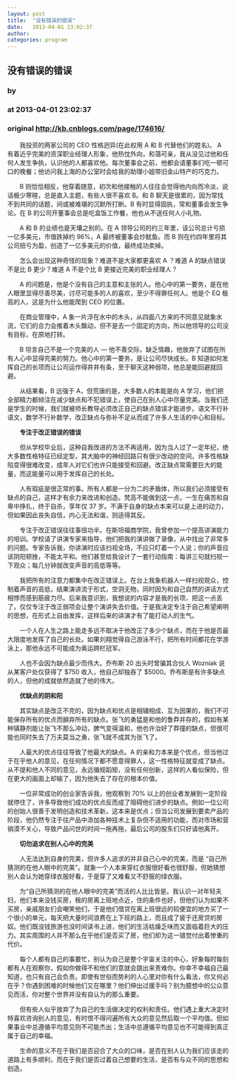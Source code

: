 ```yaml
---
layout: post
title:  "没有错误的错误"
date:   2013-04-01 23:02:37
author: 
categories: program
---
```


## 没有错误的错误
### by 
### at 2013-04-01 23:02:37
### original <http://kb.cnblogs.com/page/174616/>

<p>　　我投资的两家公司的 CEO 性格迥异(在此权用 A 和 B 代替他们的姓名)。 A 有着近乎完美的资深职业经理人形象，他热忱外向，和蔼可亲，我从没见过他和任何人发生争执，认识他的人都喜欢他。每次董事会之前，他都会请董事们吃一顿可口的晚餐；他访问我上海的办公室时会给我的助理小姐带旧金山特产的巧克力。</p><p>　　B 则恰恰相反，他穿着随意，初次和他接触的人往往会觉得他内向而冷淡，说话极少寒暄，总是直入主题，有些人很不喜欢 B。和 B 聊天是很累的，因为常找不到共同的话题，间或被难堪的沉默所打断。B 有时显得固执，常和董事会发生争论。在 B 的公司开董事会总是吃盒饭工作餐，他也从不送任何人小礼物。</p><p>　　A 和 B 的业绩也是天壤之别的。在 A 领导公司的约三年里，该公司总计亏损一亿多美元，市值跌掉约 96%，A 最终被董事会炒鱿鱼。而 B 则在约四年里将其公司扭亏为盈，创造了一亿多美元的价值，最终成功卖掉。</p><p>　　怎么会出现这种奇怪的现象？难道不是大家都更喜欢 A ？难道 A 的缺点错误不是比 B 更少？难道 A 不是个比 B 更接近完美的职业经理人？</p><p>　　A 的问题是，他是个没有自己的主意和主张的人。他心中的第一要务，是在他人眼里显得尽善尽美，讨尽可能多的人的喜欢，至少不得罪任何人。他是个 EQ 极高的人，这是为什么他能爬到 CEO 的位置。</p><p>　　在商业管理中，A 象一片浮在水中的木头，从四面八方来的不同意见就象水流，它们的合力会推着木头飘动，但不是去一个固定的方向，所以他领导的公司没有目标，在原地打转。</p><p>　　B 坦言自己不是一个完美的人 — 他不善交际，缺乏情趣，他放弃了试图在所有人心中显得完美的努力。他心中的第一要务，是让公司尽快成长。B 知道如何发挥自己的长项而让公司运作得井井有条，至于聊天这种弱项，他总是能回避就回避。</p><p>　　从结果看，B 远强于 A，但荒唐的是，大多数人的本能是向 A 学习，他们把全部精力都倾注在减少缺点和不犯错误上，使自己在别人心中尽量完美。当我们还是学生的时候，我们就被师长教导必须改正自己的缺点错误才能进步。语文不行补语文，数学不行补数学，改正缺点与弥补不足从而成了许多人生活的中心和目标。</p><p>　　<strong>专注于改正错误的错误</strong></p><p>　　但从学校毕业后，这种自我改进的方法不再适用，因为当人过了一定年纪，绝大多数性格特征已经定型，其大脑中的神经回路只有很少改动的空间，许多性格缺陷变得很难改变，成年人对它们也许只能接受和回避。改正缺点常需要巨大的能量，而这能量可以用于发挥自己的长处。</p><p>　　人有瑕疵是很正常的事。所有人都是一分为二的矛盾体，所以我们必须接受有缺点的自己，这样才有余力来改进和创造。梵高不能做到这一点，一生在痛苦和自卑中挣扎，终于自杀，享年仅 37 岁。不满于自身的缺点本来可以是上进的动力，但如果因此丧失自信，内心无法和谐，则适得其反。</p><p>　　专注于改正错误往往事倍功半。在斯坦福商学院，我曾参加一个提高讲演能力的培训。学校请了讲演专家来指导，他们把我的演讲做了录像，从中找出了非常多的问题。专家告诉我，你讲演时应该扫视全场，不应只盯着一个人说；你的声音应该阴阳顿挫，不能太平和。他们甚至给我设计了一套行动指南：每讲三句就扫视一下观众；每几分钟就改变声音的高低等等。</p><p>　　我把所有的注意力都集中在改正错误上。在台上我象机器人一样扫视观众，控制着声音的高低，结果演讲流于形式，空洞无物，同时因为和自己自然的讲话方式相悖而感到筋疲力尽。后来我意识到，我想说的内容才是我的长项，把这一点丢了，仅仅专注于改正弱项会让整个演讲失去价值。于是我决定专注于自己希望阐明的思想，在形式上自由发挥，这样后来的讲演才有了能打动人的生气。</p><p>　　一个人在人生之路上能走多远不取决于他改正了多少个缺点，而在于他是否最大限度地发挥了自己的长处。如果刘翔觉得自己游泳不行，把所有时间都花在学游泳上，那他永远不可能成为奥运跨栏冠军。</p><p>　　人也不会因为缺点最少而伟大。乔布斯 20 出头时曾骗其合伙人 Wozniak 说从某客户处仅获得了 $750 收入，他自己却独吞了 $5000。乔布斯是有许多缺点的人，但他的成就依然造就了他的伟大。</p><p>　　<strong>优缺点的阴和阳</strong></p><p>　　其实缺点是改正不完的，因为缺点和优点是相辅相成、互为因果的，我们不可能保存所有的优点而摒弃所有的缺点。张飞的勇猛是和他的鲁莽并存的，假如有某种镇静剂能让张飞不那么冲动，脾气变得温和，他也许治好了莽撞的缺点，但很可能也同时失去了万夫莫当之勇，张飞就不成其为张飞了。</p><p>　　人最大的优点往往导致了他最大的缺点。A 的亲和力本来是个优点，但当他过于在乎他人的意见，在任何情况下都不愿意得罪人，这一性格特征就变成了缺点。从不提和他人不同的意见，永远循规蹈矩，没有任何创新，这样的人看似保险，但在更大的画面上却输了，因为他失去了存在的根本价值。</p><p>　　一位非常成功的创业家告诉我，他观察到 70% 以上的创业者发展到一定阶段就停住了，许多导致他们成功的优点反而成了阻碍他们进步的缺点。例如一位公司的创始人很善于发明创造和技术革新，这本来是优点；但当公司发展到要卖产品的阶段，他仍然专注于往产品中添加各种技术上复杂但不适用的功能，而对市场和营销漠不关心，导致产品问世的时间一拖再拖，最后公司的股东们只好请他离开。</p><p>　　<strong>切勿追求在别人心中的完美</strong></p><p>　　人无法达到自身的完美，但许多人追求的并非自己心中的完美，而是 “自己所猜测的在他人眼中的完美”。就象一个人本来穿红衣服很好看也很舒服，但她猜想别人会认为她穿绿衣服好看，于是穿了又难看又不舒服的绿衣服。</p><p>　　为“自己所猜测的在他人眼中的完美”而活的人比比皆是。我认识一对年轻夫妇，他们本来没钱买房，租的房离上班地点近，住的条件也好，但他们认为如果不买房，亲戚朋友们会嘲笑他们，于是他们借贷在离上班很远的较便宜的地方买了一个很小的单元，每天把大量时间浪费在上下班的路上，而且成了疲于还房贷的房奴。他们既没钱旅游也没时间读书上进，他们的生活枯燥乏味而又面临着巨大的压力。其实周围的人并不那么在乎他们是否买了房，他们却为这一错觉付出着惨重的代价。</p><p>　　每个人都有自己的事要忙，别认为自己是整个宇宙关注的中心，好象每时每刻都有人在观察你，假如你做得不和他们的意就会跳出来责难你。你幸不幸福自己最知道，也只有自己会负责。即使有世俗而势利的人心里对你有什么看法，你又何必在乎？你遇到困难的时候他们又在哪里？他们伸出过援手吗？别为臆想中的公众意见而活，你对整个世界并没有自认为的那么重要。</p><p>　　但有些人似乎放弃了为自己的生活做决定的权利和责任。他们遇上重大决定时特喜欢咨询别人的意见，有时恨不得问遍所有大众的意见然后取一个平均值。但如果事业中总遵循平均意见则不可能杰出；生活中总遵循平均意见也不可能得到真正属于自己的幸福。</p><p>　　生命的意义不在于我们是否迎合了大众的口味，是否在别人认为我们应该走的道路上有多顺利，而在于我们是否过着自己想要的生活，是否有与众不同的思想和创造。</p>
